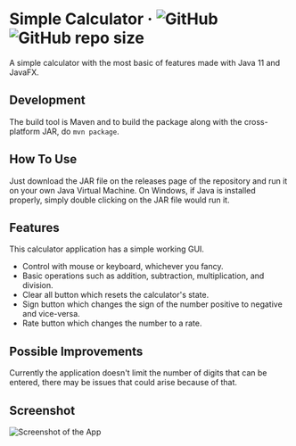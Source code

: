 # Simple Calculator &middot; ![GitHub](https://img.shields.io/github/license/sevora/simple-calculator) ![GitHub repo size](https://img.shields.io/github/repo-size/sevora/simple-calculator)
A simple calculator with the most basic of features made with Java 11 and JavaFX.

## Development
The build tool is Maven and to build the package along with the cross-platform JAR, do `mvn package`.

## How To Use
Just download the JAR file on the releases page of the repository and run it on your own Java Virtual Machine. On Windows, if Java is installed properly, simply double clicking on the JAR file would run it.

## Features
This calculator application has a simple working GUI.
- Control with mouse or keyboard, whichever you fancy.
- Basic operations such as addition, subtraction, multiplication, and division.
- Clear all button which resets the calculator's state.
- Sign button which changes the sign of the number positive to negative and vice-versa.
- Rate button which changes the number to a rate.

## Possible Improvements
Currently the application doesn't limit the number of digits that can be entered, there may be issues that could arise because of that.

## Screenshot
![Screenshot of the App](extra/Screenshot.png)